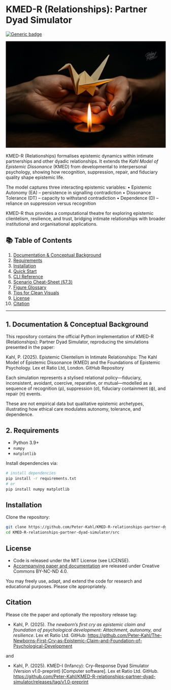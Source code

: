 # KMED-R (Relationships): Partner Dyad Simulator

[![Generic badge](https://img.shields.io/badge/ORCID-0009.0003.1616.4843-green.svg)](https://orcid.org/0009-0003-1616-4843)

![Two hands holding a delicate origami bird above a small flame of a candle. The bird is fragile yet emerging from fire.](https://github.com/Peter-Kahl/KMED-R-relationships-partner-dyad-simulator/blob/main/origami.jpg?raw=true)

KMED-R (Relationships) formalises epistemic dynamics within intimate partnerships and other dyadic relationships.
It extends the _Kahl Model of Epistemic Dissonance_ (KMED) from developmental to interpersonal psychology, showing how recognition, suppression, repair, and fiduciary quality shape epistemic life.

The model captures three interacting epistemic variables:
•	Epistemic Autonomy (EA) – persistence in signalling contradiction
•	Dissonance Tolerance (DT) – capacity to withstand contradiction
•	Dependence (D) – reliance on suppression versus recognition

KMED-R thus provides a computational theatre for exploring epistemic clientelism, resilience, and trust, bridging intimate relationships with broader institutional and organisational applications.

## 📚 Table of Contents
1.	[Documentation & Conceptual Background](#documentation--conceptual-background)
2.	[Requirements]()
3.	[Installation]()
4.	[Quick Start]()
5.	[CLI Reference]()
6.	[Scenario Cheat-Sheet (§7.3)]()
7.	[Figure Glossary]()
8.	[Tips for Clean Visuals]()
9.	[License]()
10.	[Citation]()

---

## 1. Documentation & Conceptual Background

This repository contains the official Python implementation of KMED-R (Relationships): Partner Dyad Simulator, reproducing the simulations presented in the paper:

Kahl, P. (2025). Epistemic Clientelism in Intimate Relationships: The Kahl Model of Epistemic Dissonance (KMED) and the Foundations of Epistemic Psychology.
Lex et Ratio Ltd, London.
GitHub Repository

Each simulation represents a stylised relational policy—fiduciary, inconsistent, avoidant, coercive, reparative, or mutual—modelled as a sequence of recognition (ρ), suppression (σ), fiduciary containment (ϕ), and repair (π) events.

These are not empirical data but qualitative epistemic archetypes, illustrating how ethical care modulates autonomy, tolerance, and dependence.

## 2. Requirements

- Python 3.9+
- `numpy`
- `matplotlib`

Install dependencies via:

```bash
# install dependencies
pip install -r requirements.txt
# or
pip install numpy matplotlib
```

## Installation

Clone the repository:

```bash
git clone https://github.com/Peter-Kahl/KMED-R-relationships-partner-dyad-simulator.git
cd KMED-R-relationships-partner-dyad-simulator/src
```

## License

- Code is released under the MIT License (see LICENSE).
- [Accompanying paper and documentation](https://github.com/Peter-Kahl/The-Newborns-First-Cry-as-Epistemic-Claim-and-Foundation-of-Psychological-Development) are released under Creative Commons BY-NC-ND 4.0.

You may freely use, adapt, and extend the code for research and educational purposes. Please cite appropriately.


## Citation

Please cite the paper and optionally the repository release tag:

- Kahl, P. (2025). _The newborn’s first cry as epistemic claim and foundation of psychological development: Attachment, autonomy, and resilience_. Lex et Ratio Ltd. GitHub: https://github.com/Peter-Kahl/The-Newborns-First-Cry-as-Epistemic-Claim-and-Foundation-of-Psychological-Development

and

- Kahl, P. (2025). KMED-I (Infancy): Cry–Response Dyad Simulator (Version v1.0-preprint) [Computer software]. Lex et Ratio Ltd. GitHub. https://github.com/Peter-Kahl/KMED-R-relationships-partner-dyad-simulator/releases/tag/v1.0-preprint